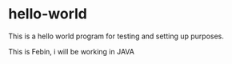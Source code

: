 # hello-world
This is a hello world program for testing and setting up purposes.

This is Febin, i will be working in JAVA
